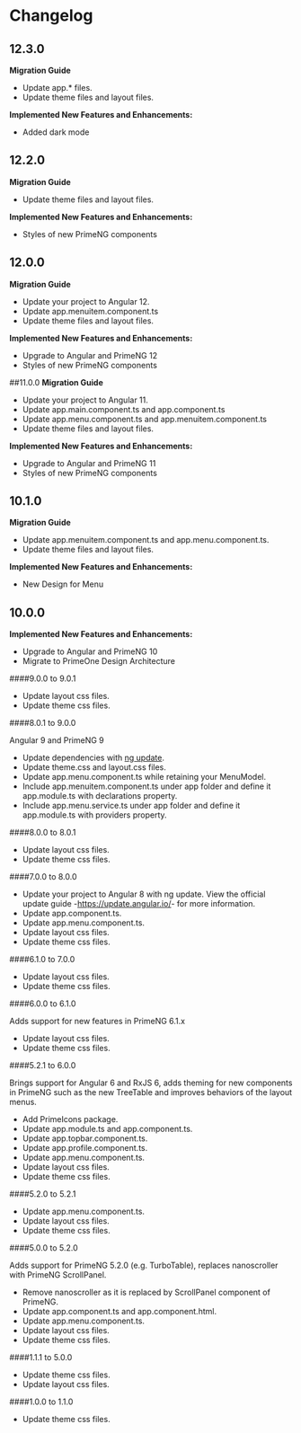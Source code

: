 # Changelog
## 12.3.0

**Migration Guide**
- Update app.* files.
- Update theme files and layout files.

**Implemented New Features and Enhancements:**

- Added dark mode

## 12.2.0
**Migration Guide**
- Update theme files and layout files.

**Implemented New Features and Enhancements:**

- Styles of new PrimeNG components

## 12.0.0
**Migration Guide**
- Update your project to Angular 12.
- Update app.menuitem.component.ts
- Update theme files and layout files.

**Implemented New Features and Enhancements:**

- Upgrade to Angular and PrimeNG 12
- Styles of new PrimeNG components

##11.0.0
**Migration Guide**
- Update your project to Angular 11.
- Update app.main.component.ts and app.component.ts
- Update app.menu.component.ts and app.menuitem.component.ts
- Update theme files and layout files.

**Implemented New Features and Enhancements:**

- Upgrade to Angular and PrimeNG 11
- Styles of new PrimeNG components

## 10.1.0

**Migration Guide**
- Update app.menuitem.component.ts and app.menu.component.ts.
- Update theme files and layout files.

**Implemented New Features and Enhancements:**

- New Design for Menu

## 10.0.0

**Implemented New Features and Enhancements:**

- Upgrade to Angular and PrimeNG 10
- Migrate to PrimeOne Design Architecture

####9.0.0 to 9.0.1

*   Update layout css files.
*   Update theme css files.

####8.0.1 to 9.0.0

Angular 9 and PrimeNG 9
*   Update dependencies with <a href="https://angular.io/cli/update">ng update</a>.
*   Update theme.css and layout.css files.
*   Update app.menu.component.ts while retaining your MenuModel.
*   Include app.menuitem.component.ts under app folder and define it app.module.ts with declarations property.
*   Include app.menu.service.ts under app folder and define it app.module.ts with providers property.

####8.0.0 to 8.0.1

*   Update layout css files.
*   Update theme css files.

####7.0.0 to 8.0.0

*   Update your project to Angular 8 with ng update. View the official update guide -<a href="https://update.angular.io/">https://update.angular.io/</a>- for more information.
*   Update app.component.ts.
*   Update app.menu.component.ts.
*   Update layout css files.
*   Update theme css files.

####6.1.0 to 7.0.0

*   Update layout css files.
*   Update theme css files.

####6.0.0 to 6.1.0

Adds support for new features in PrimeNG 6.1.x
*   Update layout css files.
*   Update theme css files.

####5.2.1 to 6.0.0

Brings support for Angular 6 and RxJS 6, adds theming for new components in PrimeNG such as the new TreeTable
and improves behaviors of the layout menus.
*   Add PrimeIcons package.
*   Update app.module.ts and app.component.ts.
*   Update app.topbar.component.ts.
*   Update app.profile.component.ts.
*   Update app.menu.component.ts.
*   Update layout css files.
*   Update theme css files.

####5.2.0 to 5.2.1

*   Update app.menu.component.ts.
*   Update layout css files.
*   Update theme css files.

####5.0.0 to 5.2.0

Adds support for PrimeNG 5.2.0 (e.g. TurboTable), replaces nanoscroller with PrimeNG ScrollPanel.
*   Remove nanoscroller as it is replaced by ScrollPanel component of PrimeNG.
*   Update app.component.ts and app.component.html.
*   Update app.menu.component.ts.
*   Update layout css files.
*   Update theme css files.

####1.1.1 to 5.0.0

*   Update theme css files.
*   Update layout css files.

####1.0.0 to 1.1.0

*   Update theme css files.
